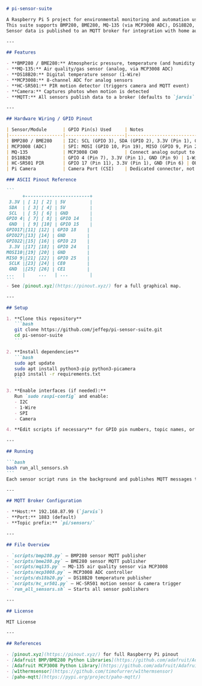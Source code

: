 ````markdown name=README.md
# pi-sensor-suite

A Raspberry Pi 5 project for environmental monitoring and automation using multiple sensors and MQTT.  
This suite supports BMP280, BME280, MQ-135 (via MCP3008 ADC), DS18B20, MCP3008, and HC-SR501 (motion sensor, triggers Pi Camera).  
Sensor data is published to an MQTT broker for integration with home automation, dashboards, or data logging.

---

## Features

- **BMP280 / BME280:** Atmospheric pressure, temperature (and humidity for BME280)
- **MQ-135:** Air quality/gas sensor (analog, via MCP3008 ADC)
- **DS18B20:** Digital temperature sensor (1-Wire)
- **MCP3008:** 8-channel ADC for analog sensors
- **HC-SR501:** PIR motion detector (triggers camera and MQTT event)
- **Camera:** Captures photos when motion is detected
- **MQTT:** All sensors publish data to a broker (defaults to `jarvis` @ 192.168.87.99)

---

## Hardware Wiring / GPIO Pinout

| Sensor/Module      | GPIO Pin(s) Used     | Notes                                       |
|--------------------|----------------------|---------------------------------------------|
| BMP280 / BME280    | I2C: SCL (GPIO 3), SDA (GPIO 2), 3.3V (Pin 1), GND (Pin 6) | Both can share I2C bus                      |
| MCP3008 (ADC)      | SPI: MOSI (GPIO 10, Pin 19), MISO (GPIO 9, Pin 21), SCLK (GPIO 11, Pin 23), CE0 (GPIO 8, Pin 24), 3.3V (Pin 1), GND (Pin 20) | For analog sensors like MQ-135 |
| MQ-135             | MCP3008 CH0          | Connect analog output to MCP3008 channel 0  |
| DS18B20            | GPIO 4 (Pin 7), 3.3V (Pin 1), GND (Pin 9) | 1-Wire, add 4.7kΩ pull-up resistor          |
| HC-SR501 PIR       | GPIO 17 (Pin 11), 3.3V (Pin 1), GND (Pin 6) | OUT → GPIO 17; VCC must be 3.3V             |
| Pi Camera          | Camera Port (CSI)    | Dedicated connector, not GPIO               |

### ASCII Pinout Reference

```
      +------------------------+
 3.3V | [ 1] [ 2] | 5V         |
 SDA  | [ 3] [ 4] | 5V         |
 SCL  | [ 5] [ 6] | GND        |
GPIO 4| [ 7] [ 8] | GPIO 14    |
 GND  | [ 9] [10] | GPIO 15    |
GPIO17|[11] [12] | GPIO 18    |
GPIO27|[13] [14] | GND        |
GPIO22|[15] [16] | GPIO 23    |
 3.3V |[17] [18] | GPIO 24    |
MOSI10|[19] [20] | GND        |
MISO 9|[21] [22] | GPIO 25    |
 SCLK |[23] [24] | CE0        |
 GND  |[25] [26] | CE1        |
...   |     ...   | ...        |
```
- See [pinout.xyz](https://pinout.xyz/) for a full graphical map.

---

## Setup

1. **Clone this repository**
   ```bash
   git clone https://github.com/jeffep/pi-sensor-suite.git
   cd pi-sensor-suite
   ```

2. **Install dependencies**
   ```bash
   sudo apt update
   sudo apt install python3-pip python3-picamera
   pip3 install -r requirements.txt
   ```

3. **Enable interfaces (if needed):**  
   Run `sudo raspi-config` and enable:
   - I2C
   - 1-Wire
   - SPI
   - Camera

4. **Edit scripts if necessary** for GPIO pin numbers, topic names, or MQTT broker address.

---

## Running

```bash
bash run_all_sensors.sh
```
Each sensor script runs in the background and publishes MQTT messages to `pi/sensors/<sensor>`.

---

## MQTT Broker Configuration

- **Host:** 192.168.87.99 (`jarvis`)
- **Port:** 1883 (default)
- **Topic prefix:** `pi/sensors/`

---

## File Overview

- `scripts/bmp280.py` – BMP280 sensor MQTT publisher
- `scripts/bme280.py` – BME280 sensor MQTT publisher
- `scripts/mq135.py` – MQ-135 air quality sensor via MCP3008
- `scripts/mcp3008.py` – MCP3008 ADC controller
- `scripts/ds18b20.py` – DS18B20 temperature publisher
- `scripts/hc_sr501.py` – HC-SR501 motion sensor & camera trigger
- `run_all_sensors.sh` – Starts all sensor publishers

---

## License

MIT License

---

## References

- [pinout.xyz](https://pinout.xyz/) for full Raspberry Pi pinout
- [Adafruit BMP/BME280 Python Libraries](https://github.com/adafruit/Adafruit_Python_BMP)
- [Adafruit MCP3008 Python Library](https://github.com/adafruit/Adafruit_Python_MCP3008)
- [w1thermsensor](https://github.com/timofurrer/w1thermsensor)
- [paho-mqtt](https://pypi.org/project/paho-mqtt/)
````
